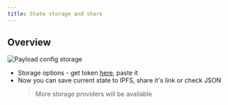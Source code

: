 ```yaml
---
title: State storage and share
---
```


## Overview

![Payload config storage](/outpost/OPConfigStorage.png)

- Storage options - get token [here](https://web3.storage/tokens/), paste it
- Now you can save current state to IPFS, share it's link or check JSON
  > More storage providers will be available
